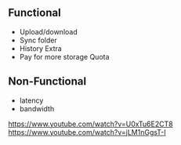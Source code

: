 ## Functional
- Upload/download
- Sync folder
- History 
Extra
- Pay for more storage Quota

## Non-Functional
- latency
- bandwidth




https://www.youtube.com/watch?v=U0xTu6E2CT8
https://www.youtube.com/watch?v=jLM1nGgsT-I
